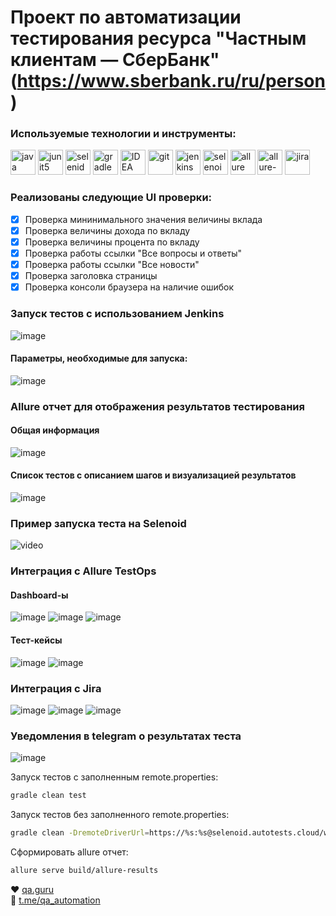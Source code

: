 # Проект по автоматизации тестирования ресурса "Частным клиентам — СберБанк" (https://www.sberbank.ru/ru/person)

### Используемые технологии и инструменты:
<p align="left">
<img height="40" width="40" src="images/java-logo.svg" alt="java">
<img height="40" width="40" src="images/junit5-logo.svg" alt="junit5">
<img height="40" width="40" src="images/selenide-logo.svg" alt="selenide">
<img height="40" width="40" src="images/gradle-logo.svg" alt="gradle">
<img height="40" width="40" src="images/IDEA-logo.svg" alt="IDEA">
<img height="40" width="40" src="images/git-logo.svg" alt="git">
<img height="40" width="40" src="images/jenkins-logo.svg" alt="jenkins">
<img height="40" width="40" src="images/selenoid-logo.svg" alt="selenoid">
<img height="40" width="40" src="images/allure-Report-logo.svg" alt="allure">
<img height="40" width="40" src="images/allure-ee-logo.svg" alt="allure-testops">
<img height="40" width="40" src="images/jira-logo.svg" alt="jira">
</p>

### Реализованы следующие UI проверки:
- [X] Проверка мининимального значения величины вклада
- [X] Проверка величины дохода по вкладу
- [X] Проверка величины процента по вкладу
- [X] Проверка работы ссылки "Все вопросы и ответы"
- [X] Проверка работы ссылки "Все новости" 
- [X] Проверка заголовка страницы
- [X] Проверка консоли браузера на наличие ошибок

### Запуск тестов с использованием Jenkins </br>
![image](images/jenkins-overview.png)
#### Параметры, необходимые для запуска:
![image](images/jenkins-params.png)

### Allure отчет для отображения результатов тестирования </br>
#### Общая информация
![image](images/allure-report-overview.png)
#### Список тестов c описанием шагов и визуализацией результатов
![image](images/allure-report-behavior.png)

### Пример запуска теста на Selenoid </br>
![video](https://github.com/PercyGB/qa.guru.sberbank-tests/blob/master/images/selenoid-video.gif)

### Интеграция с Allure TestOps </br>
#### Dashboard-ы
![image](images/allure-testops-overview.png)
![image](images/allure-testops-automation.png)
![image](images/allure-testops-team.png)
#### Тест-кейсы
![image](images/allure-testops-test-types.png)
![image](images/allure-testops-visualization.png)

### Интеграция с Jira </br>
![image](images/allure-testops-issue.png)
![image](images/allure-testops-launch.png)
![image](images/jira.png)

### Уведомления в telegram о результатах теста </br>
![image](images/telegram-notification.png)

Запуск тестов с заполненным remote.properties:
```bash
gradle clean test
```

Запуск тестов без заполненного remote.properties:
```bash
gradle clean -DremoteDriverUrl=https://%s:%s@selenoid.autotests.cloud/wd/hub/ -DvideoStorage=https://selenoid.autotests.cloud/video/ -Dthreads=1 test
```

Сформировать allure отчет:
```bash
allure serve build/allure-results
```

:heart: <a target="_blank" href="https://qa.guru">qa.guru</a><br/>
:blue_heart: <a target="_blank" href="https://t.me/qa_automation">t.me/qa_automation</a>
